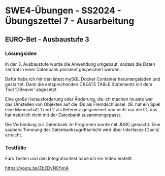 # **SWE4-Übungen - SS2024 - Übungszettel 7 - Ausarbeitung**

## **EURO-Bet - Ausbaustufe 3**

### **Lösungsidee**

In der 3. Ausbaustufe wurde die Anwendung umgebaut, sodass die Daten zentral in einer Datenbank peristent gespeichert werden.

Dafür habe ich mir den latest mySQL Docker Container heruntergeladen und gestartet. Dann die entsprechenden CREATE TABLE Statements mit dem Tool 'DBeaver' abgesetzt. 

Eine große Herausforderung oder Änderung, die ich machen musste war das Umstellen von Objekten auf die IDs als Fremdschlüssel.
zB. hat ein Spiel eine Mannschaft 1 und 2 als Referenz gespeichert und nicht nur die ID, das hat natürlich nicht mit der Datenbank zusammengepasst.

Die Verbindung zur Datenbank im Programm wurde mit JDBC gemacht. Eine saubere Trennung der Datenbankzugriffschicht wird über Interfaces (Dao's) erreicht.

### **Testfälle**

Fürs Testen und den Integrationtest habe ich ein Video erstellt:

https://youtu.be/ZbEDyNCfvnA

